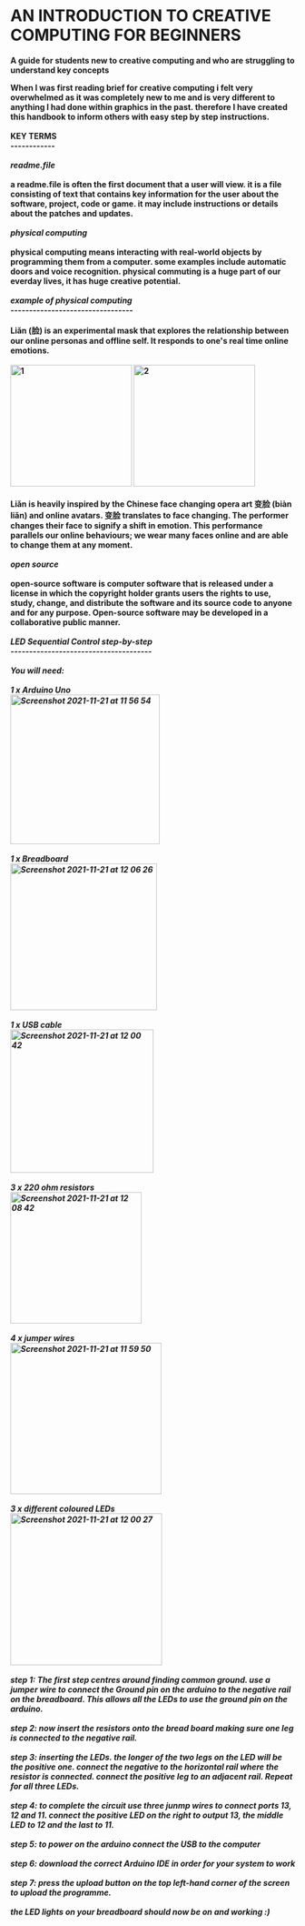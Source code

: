# <strong>AN INTRODUCTION TO CREATIVE COMPUTING FOR BEGINNERS
A guide for students new to creative computing and who are struggling to understand key concepts
</p>
When I was first reading brief for creative computing i felt very overwhelmed as it was completely new to me and is very different to anything 
I had done within graphics in the past. therefore I have created this handbook to inform others with easy step by step instructions.
<br>
<br>
<strong> KEY TERMS 
  <br>
  ------------
  <br>
  <br>
  <em>readme.file</em>
  <br>
  <br>
  a readme.file is often the first document that a user will view. it is a file consisting of text that contains key information for the user about the software, project, code or game.
  it may include instructions or details about the patches and updates.
  <br>
  <br>
  <em>physical computing</em>
    <br>
    <br>
    physical computing means interacting with real-world objects by programming them from a computer. some examples include automatic doors and voice recognition. physical commuting is a huge part of our everday lives, it has huge creative potential.
  <br>
  <br>
  <em>example of physical computing</em>
  <br>
  ---------------------------------
  <br>
  <br>
  <strong>Liǎn (脸) </strong>
  is an experimental mask that explores the relationship between our online personas and offline self. It responds to one's real time online emotions.
  <br>
  <br>
   <img width="214" alt="1" src="https://user-images.githubusercontent.com/94471736/142250326-47e925f5-e54b-4b22-a803-554139a10f6e.png">
<img width="214" alt="2" src="https://user-images.githubusercontent.com/94471736/142250330-be0ffff7-a7ad-436a-9441-4c8a83782870.png">
   <br>
  <br>
  Liǎn is heavily inspired by the Chinese face changing opera art 变脸 (biàn liǎn) and online avatars. 变脸 translates to face changing. The performer changes their face to signify a shift in emotion. This performance parallels our online behaviours; we wear many faces online and are able to change them at any moment.
  <br>
 <br>
  <em>open source</em>
    <br>
  <br>
 open-source software is computer software that is released under a license in which the copyright holder grants users the rights to use, study, change, and distribute the software and its source code to anyone and for any purpose. Open-source software may be developed in a collaborative public manner.
<br>
  <br>
  <em>LED Sequential Control step-by-step<em/>
    <br>
    --------------------------------------
    <br>
    <br>
    You will need:
    <br>
    <br>
1 x Arduino Uno
    <br>
 <img width="263" alt="Screenshot 2021-11-21 at 11 56 54" src="https://user-images.githubusercontent.com/94471736/142760803-6dfd465a-33cd-4201-8b25-d9d1bdbb75ae.png">
<br>
    <br>
1 x Breadboard 
    <br>
  <img width="258" alt="Screenshot 2021-11-21 at 12 06 26" src="https://user-images.githubusercontent.com/94471736/142761125-67cee839-17dc-45d3-88b3-95f6b8bb5036.png">
<br>
    <br>
1 x USB cable
    <br>
    <img width="252" alt="Screenshot 2021-11-21 at 12 00 42" src="https://user-images.githubusercontent.com/94471736/142760949-d94b3a93-270e-4a5a-9b01-43207853e52c.png">
    <br>
    <br>
3 x 220 ohm resistors 
    <br>
<img width="231" alt="Screenshot 2021-11-21 at 12 08 42" src="https://user-images.githubusercontent.com/94471736/142761108-9bb9ddb2-1e5e-4571-8a43-2324ec9a7327.png">
<br>
    <br>
4 x jumper wires
    <br>
    <img width="266" alt="Screenshot 2021-11-21 at 11 59 50" src="https://user-images.githubusercontent.com/94471736/142760984-5c360a43-0bc7-4c9f-b237-e8b92f590a32.png">
    <br>
    <br>
3 x different coloured LEDs 
<br>
    <img width="267" alt="Screenshot 2021-11-21 at 12 00 27" src="https://user-images.githubusercontent.com/94471736/142761001-1537ecbc-0ad9-4473-85e0-313643b28485.png">
    <br>
    <br>
   <em> step 1: <em/> 
     The first step centres around finding common ground. use a jumper wire to connect the Ground pin on the arduino to the negative rail on the breadboard. This allows all the LEDs to use the ground pin on the arduino.
     <br>
     <br>
     <em> step 2:<em/> 
       now insert the resistors onto the bread board making sure one leg is connected to the negative rail.
       <br>
       <br>
       <em> step 3: <em/> 
         inserting the LEDs. the longer of the two legs on the LED will be the positive one. connect the negative to the horizontal rail where the resistor is connected. connect the positive leg to an adjacent rail. Repeat for all three LEDs.
         <br>
         <br>
         <em> step 4: <em/> 
           to complete the circuit use three junmp wires to connect ports 13, 12 and 11. connect the positive LED on the right to output 13, the middle LED to 12 and the last to 11.
           <br>
           <br>
         <em> step 5: <em/> 
           to power on the arduino connect the USB to the computer
           <br>
           <br>
           <em>step 6:<em/>
             download the correct Arduino IDE in order for your system to work
             <br> 
             <br>
             <em>step 7: </em>
               press the upload button on the top left-hand corner of the screen to upload the programme.
<br>
               <br>
               the LED lights on your breadboard should now be on and working :)
             <br>
             <br>
          
             
             
         
    
